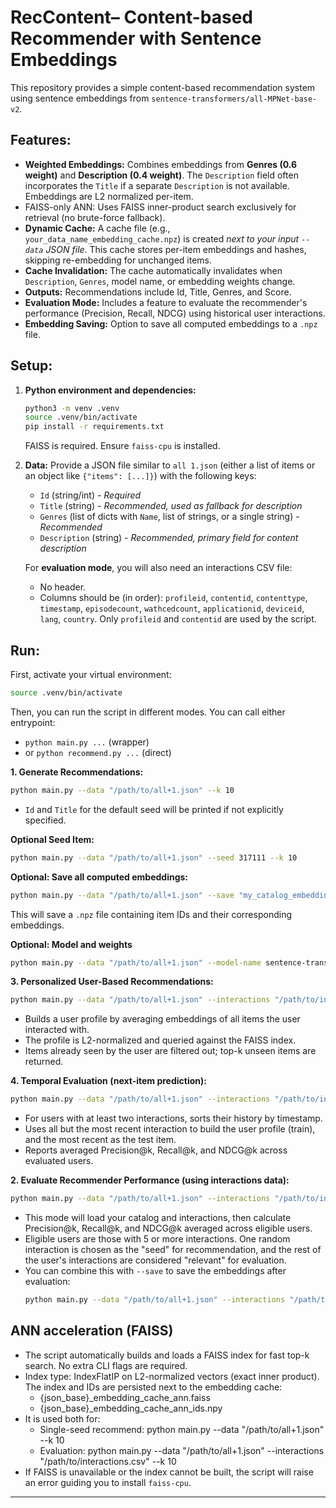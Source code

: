 # RecContent– Content-based Recommender with Sentence Embeddings

This repository provides a simple content-based recommendation system using sentence embeddings from `sentence-transformers/all-MPNet-base-v2`.

## Features:
- **Weighted Embeddings:** Combines embeddings from **Genres (0.6 weight)** and **Description (0.4 weight)**. The `Description` field often incorporates the `Title` if a separate `Description` is not available. Embeddings are L2 normalized per-item.
- FAISS-only ANN: Uses FAISS inner-product search exclusively for retrieval (no brute-force fallback).
- **Dynamic Cache:** A cache file (e.g., `your_data_name_embedding_cache.npz`) is created *next to your input `--data` JSON file*. This cache stores per-item embeddings and hashes, skipping re-embedding for unchanged items.
- **Cache Invalidation:** The cache automatically invalidates when `Description`, `Genres`, model name, or embedding weights change.
- **Outputs:** Recommendations include Id, Title, Genres, and Score.
- **Evaluation Mode:** Includes a feature to evaluate the recommender's performance (Precision, Recall, NDCG) using historical user interactions.
- **Embedding Saving:** Option to save all computed embeddings to a `.npz` file.

## Setup:
1) **Python environment and dependencies:**
   ```bash
   python3 -m venv .venv
   source .venv/bin/activate
   pip install -r requirements.txt
   ```
   FAISS is required. Ensure `faiss-cpu` is installed.

2) **Data:**
   Provide a JSON file similar to `all 1.json` (either a list of items or an object like `{"items": [...]}`) with the following keys:
   - `Id` (string/int) - *Required*
   - `Title` (string) - *Recommended, used as fallback for description*
   - `Genres` (list of dicts with `Name`, list of strings, or a single string) - *Recommended*
   - `Description` (string) - *Recommended, primary field for content description*

   For **evaluation mode**, you will also need an interactions CSV file:
   - No header.
   - Columns should be (in order): `profileid`, `contentid`, `contenttype`, `timestamp`, `episodecount`, `wathcedcount`, `applicationid`, `deviceid`, `lang`, `country`. Only `profileid` and `contentid` are used by the script.

## Run:

First, activate your virtual environment:
```bash
source .venv/bin/activate
```

Then, you can run the script in different modes. You can call either entrypoint:
- `python main.py ...` (wrapper)
- or `python recommend.py ...` (direct)

**1. Generate Recommendations:**
   ```bash
   python main.py --data "/path/to/all+1.json" --k 10
   ```
   - `Id` and `Title` for the default seed will be printed if not explicitly specified.

   **Optional Seed Item:**
   ```bash
   python main.py --data "/path/to/all+1.json" --seed 317111 --k 10
   ```

   **Optional: Save all computed embeddings:**
   ```bash
   python main.py --data "/path/to/all+1.json" --save "my_catalog_embeddings.npz"
   ```
   This will save a `.npz` file containing item IDs and their corresponding embeddings.

   **Optional: Model and weights**
   ```bash
   python main.py --data "/path/to/all+1.json" --model-name sentence-transformers/all-MPNet-base-v2 --genre-weight 0.6 --desc-weight 0.4
   ```
**3. Personalized User-Based Recommendations:**
   ```bash
   python main.py --data "/path/to/all+1.json" --interactions "/path/to/interactions.csv" --user-id 12345 --k 10
   ```
   - Builds a user profile by averaging embeddings of all items the user interacted with.
   - The profile is L2-normalized and queried against the FAISS index.
   - Items already seen by the user are filtered out; top-k unseen items are returned.

**4. Temporal Evaluation (next-item prediction):**
   ```bash
   python main.py --data "/path/to/all+1.json" --interactions "/path/to/interactions.csv" --k 10 --evaluate-temporal
   ```
   - For users with at least two interactions, sorts their history by timestamp.
   - Uses all but the most recent interaction to build the user profile (train), and the most recent as the test item.
   - Reports averaged Precision@k, Recall@k, and NDCG@k across evaluated users.


**2. Evaluate Recommender Performance (using interactions data):**
   ```bash
   python main.py --data "/path/to/all+1.json" --interactions "/path/to/interactions.csv" --k 10
   ```
   - This mode will load your catalog and interactions, then calculate Precision@k, Recall@k, and NDCG@k averaged across eligible users.
   - Eligible users are those with 5 or more interactions. One random interaction is chosen as the "seed" for recommendation, and the rest of the user's interactions are considered "relevant" for evaluation.
   - You can combine this with `--save` to save the embeddings after evaluation:
     ```bash
     python main.py --data "/path/to/all+1.json" --interactions "/path/to/interactions.csv" --k 10 --save "eval_embeddings.npz"
     ```

## ANN acceleration (FAISS)
- The script automatically builds and loads a FAISS index for fast top-k search. No extra CLI flags are required.
- Index type: IndexFlatIP on L2-normalized vectors (exact inner product). The index and IDs are persisted next to the embedding cache:
  - {json_base}_embedding_cache_ann.faiss
  - {json_base}_embedding_cache_ann_ids.npy
- It is used both for:
  - Single-seed recommend: python main.py --data "/path/to/all+1.json" --k 10
  - Evaluation: python main.py --data "/path/to/all+1.json" --interactions "/path/to/interactions.csv" --k 10
- If FAISS is unavailable or the index cannot be built, the script will raise an error guiding you to install `faiss-cpu`.

---
